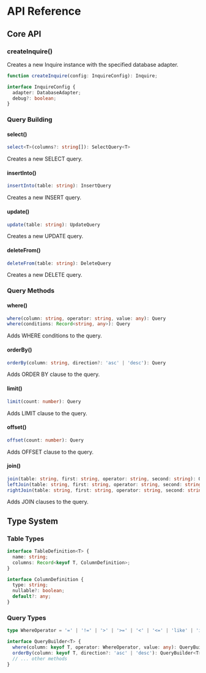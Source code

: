 # API Reference

## Core API

### createInquire()

Creates a new Inquire instance with the specified database adapter.

```typescript
function createInquire(config: InquireConfig): Inquire;

interface InquireConfig {
  adapter: DatabaseAdapter;
  debug?: boolean;
}
```

### Query Building

#### select()

```typescript
select<T>(columns?: string[]): SelectQuery<T>
```

Creates a new SELECT query.

#### insertInto()

```typescript
insertInto(table: string): InsertQuery
```

Creates a new INSERT query.

#### update()

```typescript
update(table: string): UpdateQuery
```

Creates a new UPDATE query.

#### deleteFrom()

```typescript
deleteFrom(table: string): DeleteQuery
```

Creates a new DELETE query.

### Query Methods

#### where()

```typescript
where(column: string, operator: string, value: any): Query
where(conditions: Record<string, any>): Query
```

Adds WHERE conditions to the query.

#### orderBy()

```typescript
orderBy(column: string, direction?: 'asc' | 'desc'): Query
```

Adds ORDER BY clause to the query.

#### limit()

```typescript
limit(count: number): Query
```

Adds LIMIT clause to the query.

#### offset()

```typescript
offset(count: number): Query
```

Adds OFFSET clause to the query.

#### join()

```typescript
join(table: string, first: string, operator: string, second: string): Query
leftJoin(table: string, first: string, operator: string, second: string): Query
rightJoin(table: string, first: string, operator: string, second: string): Query
```

Adds JOIN clauses to the query.

## Type System

### Table Types

```typescript
interface TableDefinition<T> {
  name: string;
  columns: Record<keyof T, ColumnDefinition>;
}

interface ColumnDefinition {
  type: string;
  nullable?: boolean;
  default?: any;
}
```

### Query Types

```typescript
type WhereOperator = '=' | '!=' | '>' | '>=' | '<' | '<=' | 'like' | 'in' | 'not in';

interface QueryBuilder<T> {
  where(column: keyof T, operator: WhereOperator, value: any): QueryBuilder<T>;
  orderBy(column: keyof T, direction?: 'asc' | 'desc'): QueryBuilder<T>;
  // ... other methods
}
```
